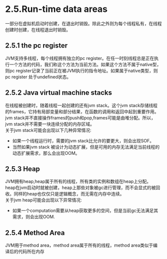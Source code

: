 # 2.5.Run-time data areas
一部分在虚拟机启动时创建，在退出时销毁。除此之外则为每个线程私有，在线程创建时创建，在线程退出时销毁。<br>
## 2.5.1 the pc register
JVM支持多线程，每个线程拥有独立的pc register。在任一时刻线程总是正在执行一个方法的代码，我们称这个方法为当前方法。如果这个方法不属于native型，则pc register记录了当前正在被JVM执行的指令地址。如果属于native类型，则pc register 处于undefined状态。<br>
## 2.5.2 Java virtual machine stacks
在线程被创建时，随着线程一起创建的还有jvm stack。这个jvm stack存储线程的frames，它持有局部变量和部分结果，在函数的调用和返回中起到重要作用。jvm stack并不直接操作frames的push和pop,frames可能是由堆分配。所以，jvm stack并不需要一块连续分配的内存区域。<br>
关于jvm stack可能会出现以下几种异常情况:<br>
- 如果一个线程运行时，需要的jvm stack比允许的要更大，则会出现SOF。
- 当然如果jvm stack 被设计为动态扩展，但是可用的内存无法满足当前线程的动态扩展需求，那么会出现OOM。<br>
## 2.5.3 Heap
JVM拥有heap,heap属于所有的线程，所有类的实例和数组在heap上分配。<br>
heap在jvm启动时就被创建，heap上那些对象被gc进行管理，而不会显式的被回收。同样的heap也仅仅只是逻辑概念，而无需在内存中连续。<br>
关于jvm heap可能会出现以下异常情况:<br>
- 如果一个computation需要从heap获取更多的空间，但是当前gc无法满足其需求，则会出现OOM.
## 2.5.4 Method Area
JVM用于method area，method area属于所有的线程，method area类似于编译后的代码所在内存